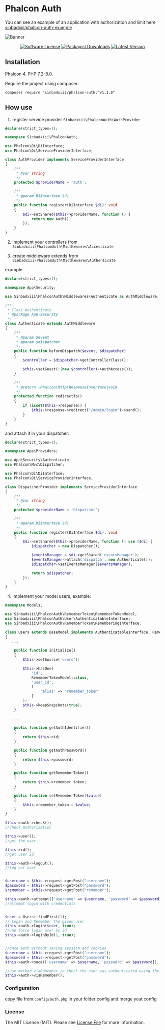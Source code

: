 # Phalcon Auth



You can see an example of an application with authorization and limit here [sinbadxiii/phalcon-auth-example](https://github.com/sinbadxiii/phalcon-auth-example)

![Banner](https://github.com/sinbadxiii/images/blob/master/phalcon-auth/phalcon-auth-logo.png?raw=true)

<p align="center">
<a href="LICENSE"><img src="https://img.shields.io/badge/license-MIT-brightgreen?style=flat-square" alt="Software License"></img></a>
<a href="https://packagist.org/packages/sinbadxiii/phalcon-auth"><img src="https://img.shields.io/packagist/dt/sinbadxiii/phalcon-auth?style=flat-square" alt="Packagist Downloads"></img></a>
<a href="https://github.com/sinbadxiii/phalcon-auth/releases"><img src="https://img.shields.io/github/release/sinbadxiii/phalcon-auth?style=flat-square" alt="Latest Version"></img></a>
</p>


## Installation

Phalcon 4. PHP 7.2-8.0.

Require the project using composer:

`composer require "sinbadxiii/phalcon-auth:^v1.1.0"`


## How use

1. register service provider `Sinbadxiii\PhalconAuth\AuthProvider`

```php
declare(strict_types=1);

namespace Sinbadxiii\PhalconAuth;

use Phalcon\Di\DiInterface;
use Phalcon\Di\ServiceProviderInterface;

class AuthProvider implements ServiceProviderInterface
{
    /**
     * @var string
     */
    protected $providerName = 'auth';

    /**
     * @param DiInterface $di
     */
    public function register(DiInterface $di): void
    {
        $di->setShared($this->providerName, function () {
            return new Auth();
        });
    }
}
```

2. implement your controllers from `Sinbadxiii\PhalconAuth\Middlewares\Accessicate`

3. create middleware extends from `Sinbadxiii\PhalconAuth\Middlewares\Authenticate`

example:

```php
declare(strict_types=1);

namespace App\Security;

use Sinbadxiii\PhalconAuth\Middlewares\Authenticate as AuthMiddleware;

/**
 * Class Authenticate
 * @package App\Security
 */
class Authenticate extends AuthMiddleware
{
    /**
     * @param $event
     * @param $dispatcher
     */
    public function beforeDispatch($event, $dispatcher)
    {
        $controller = $dispatcher->getControllerClass();

        $this->setGuest(!(new $controller)->authAccess());
    }

    /**
     * @return \Phalcon\Http\ResponseInterface|void
     */
    protected function redirectTo()
    {
        if (isset($this->response)) {
            $this->response->redirect("/admin/login")->send();
        }
    }
}
```

and attach it in your dispatcher:

```php
declare(strict_types=1);

namespace App\Providers;

use App\Security\Authenticate;
use Phalcon\Mvc\Dispatcher;

use Phalcon\Di\DiInterface;
use Phalcon\Di\ServiceProviderInterface;

class DispatcherProvider implements ServiceProviderInterface
{
    /**
     * @var string
     */
    protected $providerName = 'dispatcher';

    /**
     * @param DiInterface $di
     */
    public function register(DiInterface $di): void
    {
        $di->setShared($this->providerName, function () use ($di) {
            $dispatcher = new Dispatcher();

            $eventsManager = $di->getShared('eventsManager');
            $eventsManager->attach('dispatch', new Authenticate());
            $dispatcher->setEventsManager($eventsManager);

            return $dispatcher;
        });
    }
}
```

4. Implement your model users, example:

```php 
namespace Models;

use Sinbadxiii\PhalconAuth\RememberToken\RememberTokenModel;
use Sinbadxiii\PhalconAuth\User\AuthenticatableInterface;
use Sinbadxiii\PhalconAuth\RememberToken\RememberingInterface;

class Users extends BaseModel implements AuthenticatableInterface, RememberingInterface
{
   ...
   
    public function initialize()
    {
        $this->setSource('users');

        $this->hasOne(
            'id',
            RememberTokenModel::class,
            'user_id',
            [
                'alias' => "remember_token"
            ]
        );
        $this->keepSnapshots(true);
    }
    
   ...

    public function getAuthIdentifier()
    {
        return $this->id;
    }

    public function getAuthPassword()
    {
        return $this->password;
    }

    public function getRememberToken()
    {
        return $this->remember_token;
    }

    public function setRememberToken($value)
    {
        $this->remember_token = $value;
    }
}

```

```php
$this->auth->check(); 
//check authorization

$this->user();
//get the user

$this->id();
//get user id

$this->auth->logout();
//log out user


$username = $this->request->getPost("username");
$password = $this->request->getPost("password");
$remember = $this->request->getPost("remember");

$this->auth->attempt(['username' => $username, 'password' => $password], $remember);
//attempt login with credentials


$user = Users::findFirst(1);
// Login and Remember the given user
$this->auth->login($user, true);
//and force login user by id 
$this->auth->loginById(1, true);


//once auth without saving session and cookies
$username = $this->request->getPost("username");
$password = $this->request->getPost("password");
$this->auth->once(['username' => $username, 'password' => $password]);

//use method viaRemember to check the user was authenticated using the remember me cookie
$this->auth->viaRemember();


```

### Configuration

copy file from `config/auth.php` in your folder config and merge yout config


### License
The MIT License (MIT). Please see [License File](https://github.com/sinbadxiii/phalcon-auth/blob/master/LICENSE) for more information.
